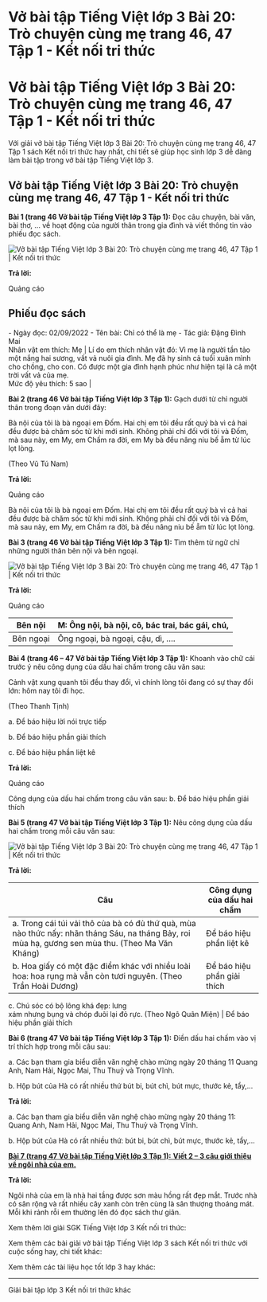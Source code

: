 # Vở bài tập Tiếng Việt lớp 3 Bài 20: Trò chuyện cùng mẹ trang 46, 47 Tập 1 - Kết nối tri thức

# Vở bài tập Tiếng Việt lớp 3 Bài 20: Trò chuyện cùng mẹ trang 46, 47 Tập 1 - Kết nối tri thức

Với giải vở bài tập Tiếng Việt lớp 3 Bài 20: Trò chuyện cùng mẹ trang 46, 47 Tập 1 sách Kết nối tri thức hay nhất, chi tiết sẽ giúp học sinh lớp 3 dễ dàng làm bài tập trong vở bài tập Tiếng Việt lớp 3.

## Vở bài tập Tiếng Việt lớp 3 Bài 20: Trò chuyện cùng mẹ trang 46, 47 Tập 1 - Kết nối tri thức

**Bài 1 (trang 46 Vở bài tập Tiếng Việt lớp 3 Tập 1):** Đọc câu chuyện, bài văn, bài thơ, … về hoạt động của người thân trong gia đình và viết thông tin vào phiếu đọc sách.

![Vở bài tập Tiếng Việt lớp 3 Bài 20: Trò chuyện cùng mẹ trang 46, 47 Tập 1 | Kết nối tri thức](https://vietjack.com/vbt-tieng-viet-3-kn/images/bai-20-tro-chuyen-cung-me-142502.PNG)

**Trả lời:**

Quảng cáo

**Phiếu đọc sách**  
---  
\- Ngày đọc: 02/09/2022 \- Tên bài: Chỉ có thể là mẹ \- Tác giả: Đặng Đình Mai  
Nhân vật em thích: Mẹ | Lí do em thích nhân vật đó: Vì mẹ là người tần tảo một nắng hai sương, vất vả nuôi gia đình. Mẹ đã hy sinh cả tuổi xuân mình cho chồng, cho con. Có được một gia đình hạnh phúc như hiện tại là cả một trời vất vả của mẹ.  
Mức độ yêu thích: 5 sao |   
  
**Bài 2 (trang 46 Vở bài tập Tiếng Việt lớp 3 Tập 1):** Gạch dưới từ chỉ người thân trong đoạn văn dưới đây:

Bà nội của tôi là bà ngoại em Đốm. Hai chị em tôi đều rất quý bà vì cả hai đều được bà chăm sóc từ khi mới sinh. Không phải chỉ đối với tôi và Đốm, mà sau này, em My, em Chấm ra đời, em My bà đều nâng niu bế ẵm từ lúc lọt lòng.

(Theo Vũ Tú Nam)

**Trả lời:**

Quảng cáo

Bà nội của tôi là bà ngoại em Đốm. Hai chị em tôi đều rất quý bà vì cả hai đều được bà chăm sóc từ khi mới sinh. Không phải chỉ đối với tôi và Đốm, mà sau này, em My, em Chấm ra đời, bà đều nâng niu bế ẵm từ lúc lọt lòng.

**Bài 3 (trang 46 Vở bài tập Tiếng Việt lớp 3 Tập 1):** Tìm thêm từ ngữ chỉ những người thân bên nội và bên ngoại.

![Vở bài tập Tiếng Việt lớp 3 Bài 20: Trò chuyện cùng mẹ trang 46, 47 Tập 1 | Kết nối tri thức](https://vietjack.com/vbt-tieng-viet-3-kn/images/bai-20-tro-chuyen-cung-me-142503.PNG)

**Trả lời:**

Quảng cáo

Bên nội | M: Ông nội, bà nội, cô, bác trai, bác gái, chú,   
---|---  
Bên ngoại | Ông ngoại, bà ngoại, cậu, dì, ….  
  
**Bài 4 (trang 46 – 47 Vở bài tập Tiếng Việt lớp 3 Tập 1):** Khoanh vào chữ cái trước ý nêu công dụng của dấu hai chấm trong câu văn sau:

Cảnh vật xung quanh tôi đều thay đổi, vì chính lòng tôi đang có sự thay đổi lớn: hôm nay tôi đi học.

(Theo Thanh Tịnh)

a. Để báo hiệu lời nói trực tiếp

b. Để báo hiệu phần giải thích

c. Để báo hiệu phần liệt kê 

**Trả lời:**

Quảng cáo

Công dụng của dấu hai chấm trong câu văn sau: b. Để báo hiệu phần giải thích

**Bài 5 (trang 47 Vở bài tập Tiếng Việt lớp 3 Tập 1):** Nêu công dụng của dấu hai chấm trong mỗi câu văn sau:

![Vở bài tập Tiếng Việt lớp 3 Bài 20: Trò chuyện cùng mẹ trang 46, 47 Tập 1 | Kết nối tri thức](https://vietjack.com/vbt-tieng-viet-3-kn/images/bai-20-tro-chuyen-cung-me-142504.PNG)

**Trả lời:**

**Câu** | **Công dụng của dấu hai chấm**  
---|---  
a. Trong cái túi vải thô của bà có đủ thứ quà, mùa nào thức nấy: nhãn tháng Sáu, na tháng Bảy, roi mùa hạ, gương sen mùa thu. (Theo Ma Văn Kháng) | Để báo hiệu phần liệt kê   
b. Hoa giấy có một đặc điểm khác với nhiều loài hoa: hoa rụng mà vẫn còn tươi nguyên.  (Theo Trần Hoài Dương) | Để báo hiệu phần giải thích  
c. Chú sóc có bộ lông khá đẹp: lưng  
xám nhưng bụng và chóp đuôi lại đỏ rực. (Theo Ngô Quân Miện) | Để báo hiệu phần giải thích  
  
**Bài 6 (trang 47 Vở bài tập Tiếng Việt lớp 3 Tập 1):** Điền dấu hai chấm vào vị trí thích hợp trong mỗi câu sau:

a. Các bạn tham gia biểu diễn văn nghệ chào mừng ngày 20 tháng 11 Quang Anh, Nam Hải, Ngọc Mai, Thu Thuỷ và Trọng Vĩnh.

b. Hộp bút của Hà có rất nhiều thứ bút bi, bút chì, bút mực, thước kẻ, tẩy,…

**Trả lời:**

a. Các bạn tham gia biểu diễn văn nghệ chào mừng ngày 20 tháng 11: Quang Anh, Nam Hải, Ngọc Mai, Thu Thuỷ và Trọng Vĩnh.

b. Hộp bút của Hà có rất nhiều thứ: bút bi, bút chì, bút mực, thước kẻ, tẩy,…

[**Bài 7 (trang 47 Vở bài tập Tiếng Việt lớp 3 Tập 1):** **Viết 2 – 3 câu giới thiệu về ngôi nhà của em.**](https://vietjack.com/vbt-tieng-viet-3-kn/viet-2-3-cau-gioi-thieu-ve-ngoi-nha-cua-em-vm.jsp)

**Trả lời:**

Ngôi nhà của em là nhà hai tầng được sơn màu hồng rất đẹp mắt. Trước nhà có sân rộng và rất nhiều cây xanh còn trên cùng là sân thượng thoáng mát. Mỗi khi rảnh rỗi em thường lên đó đọc sách thư giãn.

Xem thêm lời giải SGK Tiếng Việt lớp 3 Kết nối tri thức:

Xem thêm các bài giải vở bài tập Tiếng Việt lớp 3 sách Kết nối tri thức với cuộc sống hay, chi tiết khác:

Xem thêm các tài liệu học tốt lớp 3 hay khác:

* * *

Giải bài tập lớp 3 Kết nối tri thức khác
